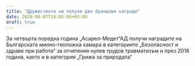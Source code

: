 ```yaml
---
title: "Дружеството ни получи две браншови награди"
date: 2020-08-07T14:03:05+03:00
draft: true
---
```


За четвърта поредна година „Асарел-Медет“АД получи наградите на Българската минно-геоложка камара в категориите „Безопасност и здраве при работа“ за отчетения нулев трудов травматизъм и през 2016 година, както и в категория „Грижа за природата“